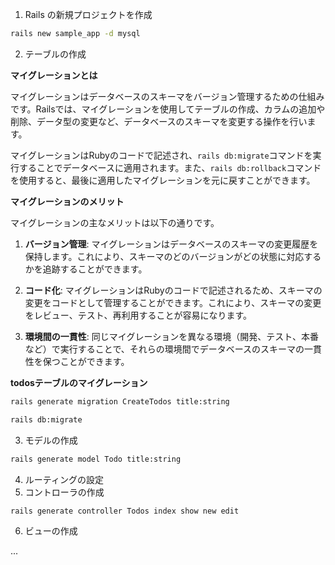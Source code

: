 
1. Rails の新規プロジェクトを作成
```bash
rails new sample_app -d mysql
```

2. テーブルの作成

**マイグレーションとは**

マイグレーションはデータベースのスキーマをバージョン管理するための仕組みです。Railsでは、マイグレーションを使用してテーブルの作成、カラムの追加や削除、データ型の変更など、データベースのスキーマを変更する操作を行います。

マイグレーションはRubyのコードで記述され、`rails db:migrate`コマンドを実行することでデータベースに適用されます。また、`rails db:rollback`コマンドを使用すると、最後に適用したマイグレーションを元に戻すことができます。

**マイグレーションのメリット**

マイグレーションの主なメリットは以下の通りです。

1. **バージョン管理**: マイグレーションはデータベースのスキーマの変更履歴を保持します。これにより、スキーマのどのバージョンがどの状態に対応するかを追跡することができます。

2. **コード化**: マイグレーションはRubyのコードで記述されるため、スキーマの変更をコードとして管理することができます。これにより、スキーマの変更をレビュー、テスト、再利用することが容易になります。

3. **環境間の一貫性**: 同じマイグレーションを異なる環境（開発、テスト、本番など）で実行することで、それらの環境間でデータベースのスキーマの一貫性を保つことができます。

**todosテーブルのマイグレーション**

```bash
rails generate migration CreateTodos title:string

rails db:migrate
```

3. モデルの作成

```bash
rails generate model Todo title:string
```

4. ルーティングの設定
5. コントローラの作成
```bash
rails generate controller Todos index show new edit
```

6. ビューの作成

...